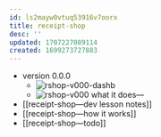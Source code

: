 ```yaml
---
id: ls2mayw0vtuq53916v7oorx
title: receipt-shop
desc: ''
updated: 1707227089114
created: 1699273727883
---
```


- version 0.0.0
  - ![rshop-v000-dashb](/assets/images/rshop-v000-dashb.png)
  - ![rshop-v000](/assets/images/rshop-v000.png)
what it does—
- [[receipt-shop—dev lesson notes]]
- [[receipt-shop—how it works]]
- [[receipt-shop—todo]]

